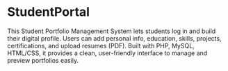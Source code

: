 # StudentPortal
This Student Portfolio Management System lets students log in and build their digital profile. Users can add personal info, education, skills, projects, certifications, and upload resumes (PDF). Built with PHP, MySQL, HTML/CSS, it provides a clean, user-friendly interface to manage and preview portfolios easily.
